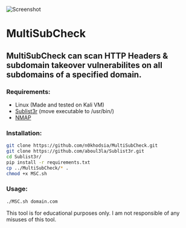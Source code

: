 ![Screenshot](https://i.imgur.com/yIFVpY2.png)

# MultiSubCheck
## MultiSubCheck can scan HTTP Headers & subdomain takeover vulnerabilites on all subdomains of a specified domain.

### Requirements:
- Linux (Made and tested on Kali VM)
- [Sublist3r](https://github.com/aboul3la/Sublist3r) (move executable to /usr/bin/)
- [NMAP](https://nmap.org/download.html)

### Installation:
```bash
git clone https://github.com/n0khodsia/MultiSubCheck.git
git clone https://github.com/aboul3la/Sublist3r.git
cd Sublist3r/
pip install -r requirements.txt
cp ../MultiSubCheck/* .
chmod +x MSC.sh
```

### Usage:
```bash
./MSC.sh domain.com
```

This tool is for educational purposes only. I am not responsible of any misuses of this tool.
